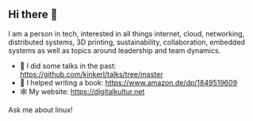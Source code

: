 ## Hi there 👋

I am a person in tech, interested in all things internet, cloud, networking, distributed systems, 3D printing, sustainability, collaboration, embedded systems as well as topics around leadership and team dynamics. 

- 📢 I did some talks in the past: https://github.com/kinkerl/talks/tree/master
- 📖 I helped writing a book: https://www.amazon.de/dp/1849519609
- 🕸️ My website: https://digitalkultur.net

Ask me about linux! 
